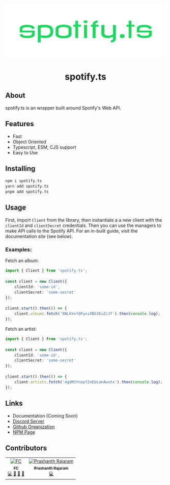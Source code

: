 <div align="center">
<img src="https://raw.githubusercontent.com/spotifyts/assets/main/svg/full-nobg.svg">

# spotify.ts

</div>

## About

spotify.ts is an wrapper built around Spotify's Web API.

## Features

-   Fast
-   Object Oriented
-   Typescript, ESM, CJS support
-   Easy to Use

## Installing

```bash
npm i spotify.ts
yarn add spotify.ts
pnpm add spotify.ts
```

## Usage

First, import `Client` from the library, then instantiate a a new client with the `clientId` and `clientSecret` credentials. Then you can use the managers to make API calls to the Spotify API. For an in-built guide, visit the documentation site (see below).

### Examples:

Fetch an album:

```typescript
import { Client } from 'spotify.ts';

const client = new Client({
	clientId: 'some-id',
	clientSecret: 'some-secret'
});

client.start().then(() => {
	client.albums.fetch('0NLkVxf0PyxsXBG3EuZcJf').then(console.log);
});
```

Fetch an artist:

```typescript
import { Client } from 'spotify.ts';

const client = new Client({
	clientId: 'some-id',
	clientSecret: 'some-secret'
});

client.start().then(() => {
	client.artists.fetch('4gdMJYnopf2nEUcanAwstx').then(console.log);
});
```

## Links

-   Documentation (Coming Soon)
-   [Discord Server](https://discord.gg/qchtmGDdFr)
-   [Github Organization](https://github.com/spotifyts)
-   [NPM Page](https://npmjs.com/spotify.ts)

## Contributors

<!-- ALL-CONTRIBUTORS-LIST:START - Do not remove or modify this section -->
<!-- prettier-ignore-start -->
<!-- markdownlint-disable -->
<table>
  <tbody>
    <tr>
      <td align="center"><a href="https://fc5570.me/"><img src="https://avatars.githubusercontent.com/u/68158483?v=4?s=100" width="100px;" alt="FC"/><br /><sub><b>FC</b></sub></a><br /><a href="#code-FC5570" title="Code">💻</a> <a href="#ideas-FC5570" title="Ideas, Planning, & Feedback">🤔</a> <a href="#maintenance-FC5570" title="Maintenance">🚧</a> <a href="#projectManagement-FC5570" title="Project Management">📆</a></td>
      <td align="center"><a href="https://prashanthr.me"><img src="https://avatars.githubusercontent.com/u/1409501?v=4?s=100" width="100px;" alt="Prashanth Rajaram"/><br /><sub><b>Prashanth Rajaram</b></sub></a><br /><a href="#code-prashanthr" title="Code">💻</a></td>
    </tr>
  </tbody>
</table>

<!-- markdownlint-restore -->
<!-- prettier-ignore-end -->

<!-- ALL-CONTRIBUTORS-LIST:END -->
